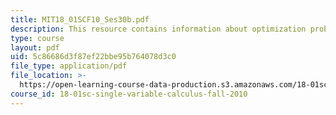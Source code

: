 ```yaml
---
title: MIT18_01SCF10_Ses30b.pdf
description: This resource contains information about optimization problems II.
type: course
layout: pdf
uid: 5c86686d3f87ef22bbe95b764078d3c0
file_type: application/pdf
file_location: >-
  https://open-learning-course-data-production.s3.amazonaws.com/18-01sc-single-variable-calculus-fall-2010/5c86686d3f87ef22bbe95b764078d3c0_MIT18_01SCF10_Ses30b.pdf
course_id: 18-01sc-single-variable-calculus-fall-2010
---
```


